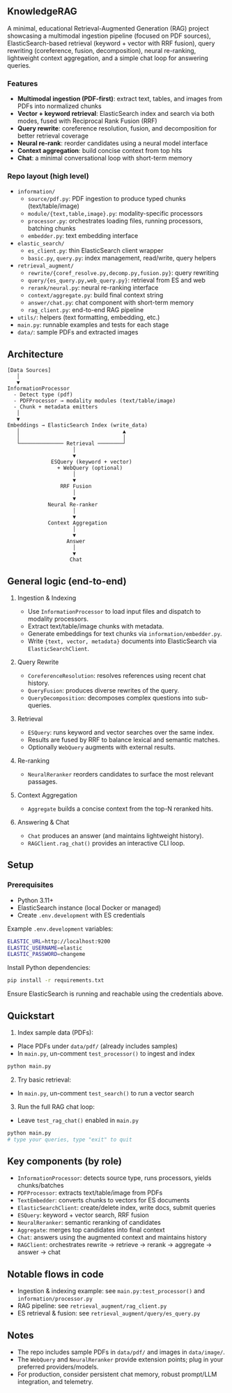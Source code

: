 ## KnowledgeRAG

A minimal, educational Retrieval-Augmented Generation (RAG) project showcasing a multimodal ingestion pipeline (focused on PDF sources), ElasticSearch-based retrieval (keyword + vector with RRF fusion), query rewriting (coreference, fusion, decomposition), neural re-ranking, lightweight context aggregation, and a simple chat loop for answering queries.


### Features
- **Multimodal ingestion (PDF-first)**: extract text, tables, and images from PDFs into normalized chunks
- **Vector + keyword retrieval**: ElasticSearch index and search via both modes, fused with Reciprocal Rank Fusion (RRF)
- **Query rewrite**: coreference resolution, fusion, and decomposition for better retrieval coverage
- **Neural re-rank**: reorder candidates using a neural model interface
- **Context aggregation**: build concise context from top hits
- **Chat**: a minimal conversational loop with short-term memory


### Repo layout (high level)
- `information/`
  - `source/pdf.py`: PDF ingestion to produce typed chunks (text/table/image)
  - `module/{text,table,image}.py`: modality-specific processors
  - `processor.py`: orchestrates loading files, running processors, batching chunks
  - `embedder.py`: text embedding interface
- `elastic_search/`
  - `es_client.py`: thin ElasticSearch client wrapper
  - `basic.py`, `query.py`: index management, read/write, query helpers
- `retrieval_augment/`
  - `rewrite/{coref_resolve.py,decomp.py,fusion.py}`: query rewriting
  - `query/{es_query.py,web_query.py}`: retrieval from ES and web
  - `rerank/neural.py`: neural re-ranking interface
  - `context/aggregate.py`: build final context string
  - `answer/chat.py`: chat component with short-term memory
  - `rag_client.py`: end-to-end RAG pipeline
- `utils/`: helpers (text formatting, embedding, etc.)
- `main.py`: runnable examples and tests for each stage
- `data/`: sample PDFs and extracted images


## Architecture

```
[Data Sources]
   │
   ▼
InformationProcessor
  - Detect type (pdf)
  - PDFProcessor → modality modules (text/table/image)
  - Chunk + metadata emitters
   │
   ▼
Embeddings → ElasticSearch Index (write_data)
   │                                 ▲
   │                                 │
   └────────────── Retrieval ────────┘
                     │
                     ▼
              ESQuery (keyword + vector)
                + WebQuery (optional)
                     │
                     ▼
                 RRF Fusion
                     │
                     ▼
             Neural Re-ranker
                     │
                     ▼
             Context Aggregation
                     │
                     ▼
                   Answer
                     │
                     ▼
                    Chat
```


## General logic (end-to-end)

1. Ingestion & Indexing
   - Use `InformationProcessor` to load input files and dispatch to modality processors.
   - Extract text/table/image chunks with metadata.
   - Generate embeddings for text chunks via `information/embedder.py`.
   - Write `{text, vector, metadata}` documents into ElasticSearch via `ElasticSearchClient`.

2. Query Rewrite
   - `CoreferenceResolution`: resolves references using recent chat history.
   - `QueryFusion`: produces diverse rewrites of the query.
   - `QueryDecomposition`: decomposes complex questions into sub-queries.

3. Retrieval
   - `ESQuery`: runs keyword and vector searches over the same index.
   - Results are fused by RRF to balance lexical and semantic matches.
   - Optionally `WebQuery` augments with external results.

4. Re-ranking
   - `NeuralReranker` reorders candidates to surface the most relevant passages.

5. Context Aggregation
   - `Aggregate` builds a concise context from the top-N reranked hits.

6. Answering & Chat
   - `Chat` produces an answer (and maintains lightweight history).
   - `RAGClient.rag_chat()` provides an interactive CLI loop.


## Setup

### Prerequisites
- Python 3.11+
- ElasticSearch instance (local Docker or managed)
- Create `.env.development` with ES credentials

Example `.env.development` variables:
```bash
ELASTIC_URL=http://localhost:9200
ELASTIC_USERNAME=elastic
ELASTIC_PASSWORD=changeme
```

Install Python dependencies:
```bash
pip install -r requirements.txt
```

Ensure ElasticSearch is running and reachable using the credentials above.


## Quickstart

1) Index sample data (PDFs):
- Place PDFs under `data/pdf/` (already includes samples)
- In `main.py`, un-comment `test_processor()` to ingest and index

```bash
python main.py
```

2) Try basic retrieval:
- In `main.py`, un-comment `test_search()` to run a vector search

3) Run the full RAG chat loop:
- Leave `test_rag_chat()` enabled in `main.py`

```bash
python main.py
# type your queries, type "exit" to quit
```


## Key components (by role)
- `InformationProcessor`: detects source type, runs processors, yields chunks/batches
- `PDFProcessor`: extracts text/table/image from PDFs
- `TextEmbedder`: converts chunks to vectors for ES documents
- `ElasticSearchClient`: create/delete index, write docs, submit queries
- `ESQuery`: keyword + vector search, RRF fusion
- `NeuralReranker`: semantic reranking of candidates
- `Aggregate`: merges top candidates into final context
- `Chat`: answers using the augmented context and maintains history
- `RAGClient`: orchestrates rewrite → retrieve → rerank → aggregate → answer → chat


## Notable flows in code
- Ingestion & indexing example: see `main.py:test_processor()` and `information/processor.py`
- RAG pipeline: see `retrieval_augment/rag_client.py`
- ES retrieval & fusion: see `retrieval_augment/query/es_query.py`


## Notes
- The repo includes sample PDFs in `data/pdf/` and images in `data/image/`.
- The `WebQuery` and `NeuralReranker` provide extension points; plug in your preferred providers/models.
- For production, consider persistent chat memory, robust prompt/LLM integration, and telemetry.
